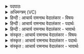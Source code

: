 <details><summary>पदपाठः</summary>

वि꣣भ्रा꣢ट्। वि꣣। भ्रा꣢ट्। बृ꣣ह꣢त्। पि꣣बतु। सोम्य꣢म्। म꣡धु꣢꣯। आ꣡युः꣢꣯। द꣡ध꣢꣯त्। य꣣ज्ञ꣡प꣢तौ। य꣣ज्ञ꣢। प꣣तौ। अ꣡वि꣢꣯ह्रुतम्। अ꣡वि꣢꣯। ह्रु꣢तम्। वा꣡त꣢꣯जूतः। वा꣡त꣢꣯। जू꣣तः। यः꣢। अ꣡भिर꣢क्षति। अ꣣भि। र꣡क्ष꣢꣯ति। त्म꣡ना꣢꣯। प्र꣣जाः꣢। प्र꣣। जाः꣢। पि꣣पर्ति। बहुधा꣢। वि। रा꣣जति। १४५३।
</details>

<details><summary>अधिमन्त्रम् (VC)</summary>

- सूर्यः
- विभ्राट् सौर्यः
- जगती
- निषादः
</details>

<details><summary>हिन्दी : आचार्य रामनाथ वेदालंकार - विषयः</summary>

प्रथम ऋचा की व्याख्या पूर्वार्चिक में ६२८ क्रमाङ्क पर परमात्मा के विषय में की जा चुकी है। यहाँ सूर्य के वर्णन द्वारा परमात्मा की महिमा का प्रकाशन है।
</details>

<details><summary>हिन्दी : आचार्य रामनाथ वेदालंकार - पदार्थः</summary>

पदार्थान्वयभाषाः -  (विभ्राट्)विशेषरूप से भ्राजमान सूर्य(यज्ञपतौ)यजमान को(अविह्रुतम्)अकुटिल(आयुः)आयु(दधत्)प्रदान करता हुआ(बृहत्)विशाल(सोम्यम्)सोम आदि ओषधियों के रस से युक्त(मधु)जल को(पिबतु)पिये, (वातजूतः)सूत्रात्मक प्राण के द्वारा प्रेरित(यः)जो सूर्य(त्मना)अपने-आप(अभि रक्षति)सम्पूर्ण सौरमण्डल की रक्षा करता है, (प्रजाः)जड़-चेतन-रूप प्रजाओं को(पिपर्ति)पालित-पूरित करता है और(बहुधा)अनेक रूपों में(वि राजति)विराजमान होता है,क्योंकि प्रत्येक मास में नवीन-नवीन रूप धारण करता है ॥१॥
</details>

<details><summary>हिन्दी : आचार्य रामनाथ वेदालंकार - भावार्थः</summary>

भावार्थभाषाः -  यह जगदीश्वर की ही महिमा है कि उसने वर्षा करनेवाला,बहुत उपकार करनेवाला तेज का गोला सूर्यलोक रचा है ॥१॥
</details>

<details><summary>संस्कृत : आचार्य रामनाथ वेदालंकार - विषयः</summary>

तत्र प्रथमा ऋक् पूर्वार्चिके ६२८ क्रमाङ्के परमात्मविषये व्याख्याता। अत्र सूर्यवर्णनमुखेन परमात्ममहिमानमाचष्टे।
</details>

<details><summary>संस्कृत : आचार्य रामनाथ वेदालंकार - पदार्थः</summary>

पदार्थान्वयभाषाः -  (विभ्राट्)विशेषेण भ्राजमानः सूर्यः।[भ्राजृ दीप्तौ। विशेषेण भ्राजते इति विभ्राट्।] (यज्ञपतौ)यजमाने(अविह्रुतम्)अकुटिलम्।[ह्वृ कौटिल्ये भ्वादिः।‘ह्रु ह्वरेश्छन्दसि।’अ० ७।२।३१ इत धातोर्हुः आदेशः।] (आयुः)आयुष्यम्(दधत्)प्रयच्छन्(बृहत्)महत्(सोम्यम्)सोमाद्योषधिरसमयम्।[‘मये च।’अ० ४।४।१३८ इति मयडर्थे यः प्रत्ययः] (मधु)उदकम्।[मधु इति उदकनामसु पठितम्। निघं० १।१२।] (पिबतु)आचामतु।(वातजूतः)वातेन सूत्रात्मकेन प्राणेन जूतः प्रेरितः(यः)सूर्यः(त्मना)आत्मना(अभि रक्षति)विश्वं सौरमण्डलम् परित्रायते, (प्रजाः)जडचेनात्मिकाः(पिपर्ति)पालयति पूरयति च, (बहुधा)अनेकधा(विराजति)विशेषण दीप्यते च,प्रतिमासं नवनवरूपधारणात्, [तथा चोच्यते ‘द्वादशः आदित्याः।’ काठ० सं० २१।५ इति]॥१॥२
</details>

<details><summary>संस्कृत : आचार्य रामनाथ वेदालंकार - भावार्थः</summary>

भावार्थभाषाः -  जगदीश्वरस्यैवायं महिमा यत् तेन वृष्टिकर्ता परमोपकर्त्ता तेजोगोलकः सूर्यलोको विरचित इति ॥१॥
</details>